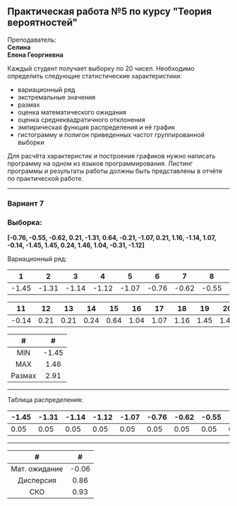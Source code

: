 ## **Практическая работа №5 по курсу "Теория вероятностей"**

Преподаватель:\
**Селина**\
**Елена Георгиевна**

Каждый студент получает выборку по 20 чисел. Необходимо определить следующие 
статистические характеристики:
* вариационный ряд
* экстремальные значения
* размах
* оценка математического ожидания
* оценка среднеквадратичного отклонения
* эмпирическая функция распределения и её график
* гистограмму и полигон приведенных частот группированной
выборки
  
Для расчёта характеристик и построения графиков нужно написать программу на
одном из языков программирования. Листинг программы и результаты работы должны 
быть представлены в отчёте по практической работе.

---
### **Вариант 7**


### Выборка: 
**[-0.76, -0.55, -0.62, 0.21, -1.31, 0.64, -0.21, -1.07, 0.21, 1.16, -1.14, 1.07, -0.14, -1.45, 1.45, 0.24, 1.46, 1.04, -0.31, -1.12]**

Вариационный ряд:


|1 | 2 | 3 | 4 | 5 | 6 | 7 | 8 | 9 | 10 |
|---| --- | --- | --- | --- | --- | --- | --- | --- | --- |
|-1.45 | -1.31 | -1.14 | -1.12 | -1.07 | -0.76 | -0.62 | -0.55 | -0.31 | -0.21 |

|11 | 12 | 13 | 14 | 15 | 16 | 17 | 18 | 19 | 20 |
|---| --- | --- | --- | --- | --- | --- | --- | --- | --- |
|-0.14 | 0.21 | 0.21 |0.24 |  0.64 |  1.04 |  1.07 |  1.16 |  1.45 |  1.46 |

|#|#|
|:---:|:---:|
|MIN|-1.45|
|MAX|1.46|
|Размах|2.91|
------- ------- ------- ------- ------- ------- ------- ------- ------- ------- ------- ------- ------- ------- ------- ------- ------- ------- -------
Таблица распределения:

|-1.45 | -1.31 | -1.14 | -1.12 | -1.07 | -0.76 | -0.62 | -0.55 | -0.31 | -0.21 | -0.14 |  0.21 |  0.24 |  0.64 |  1.04 |  1.07 |  1.16 |  1.45 |  1.46 |
|-------|-------|-------|-------|-------|-------|-------|-------|-------|-------|-------|-------|-------|-------|-------|-------|-------|-------|-------|
| 0.05 |  0.05 |  0.05 |  0.05 |  0.05 |  0.05 |  0.05 |  0.05 |  0.05 |  0.05 |  0.05 |   0.1 |  0.05 |  0.05 |  0.05 |  0.05 |  0.05 |  0.05 |  0.05 |
------- ------- ------- ------- ------- ------- ------- ------- ------- ------- ------- ------- ------- ------- ------- ------- ------- ------- -------

|#|#|
|:---:|:---:|
|Мат. ожидание|-0.06|
|Дисперсия|0.86
|СКО|0.93|